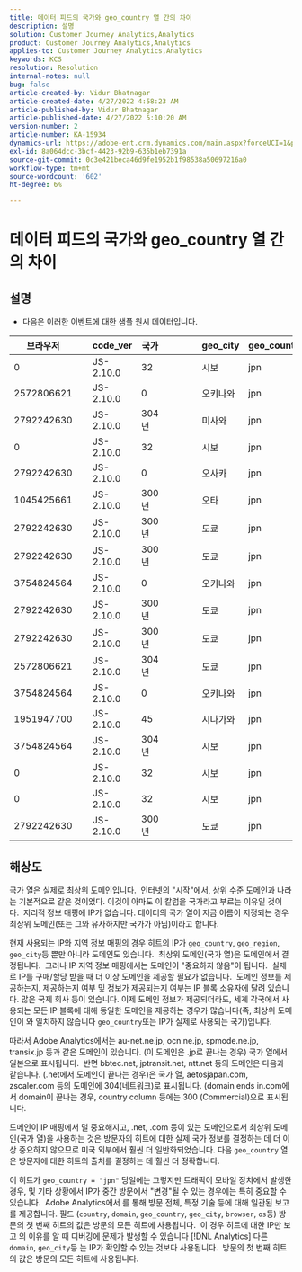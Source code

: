 ```yaml
---
title: 데이터 피드의 국가와 geo_country 열 간의 차이
description: 설명
solution: Customer Journey Analytics,Analytics
product: Customer Journey Analytics,Analytics
applies-to: Customer Journey Analytics,Analytics
keywords: KCS
resolution: Resolution
internal-notes: null
bug: false
article-created-by: Vidur Bhatnagar
article-created-date: 4/27/2022 4:58:23 AM
article-published-by: Vidur Bhatnagar
article-published-date: 4/27/2022 5:10:20 AM
version-number: 2
article-number: KA-15934
dynamics-url: https://adobe-ent.crm.dynamics.com/main.aspx?forceUCI=1&pagetype=entityrecord&etn=knowledgearticle&id=d82587a9-e6c5-ec11-a7b6-0022480a10ee
exl-id: 8a064dcc-3bcf-4423-92b9-635b1eb7391a
source-git-commit: 0c3e421beca46d9fe1952b1f98538a50697216a0
workflow-type: tm+mt
source-wordcount: '602'
ht-degree: 6%

---
```


# 데이터 피드의 국가와 geo_country 열 간의 차이

## 설명


- 다음은 이러한 이벤트에 대한 샘플 원시 데이터입니다.



| 브라우저 |   | code_ver | 국가 |   |   |   | geo_city | geo_country |   |   |   |   |
| --- | --- | --- | --- | --- | --- | --- | --- | --- | --- | --- | --- | --- |
| 0 |   | JS-2.10.0 | 32 |   |   |   | 시보 | jpn |   |   |   |   |
| 2572806621 |   | JS-2.10.0 | 0 |   |   |   | 오키나와 | jpn |   |   |   |   |
| 2792242630 |   | JS-2.10.0 | 304년 |   |   |   | 미사와 | jpn |   |   |   |   |
| 0 |   | JS-2.10.0 | 32 |   |   |   | 시보 | jpn |   |   |   |   |
| 2792242630 |   | JS-2.10.0 | 0 |   |   |   | 오사카 | jpn |   |   |   |   |
| 1045425661 |   | JS-2.10.0 | 300년 |   |   |   | 오타 | jpn |   |   |   |   |
| 2792242630 |   | JS-2.10.0 | 300년 |   |   |   | 도쿄 | jpn |   |   |   |   |
| 2792242630 |   | JS-2.10.0 | 300년 |   |   |   | 도쿄 | jpn |   |   |   |   |
| 3754824564 |   | JS-2.10.0 | 0 |   |   |   | 오키나와 | jpn |   |   |   |   |
| 2792242630 |   | JS-2.10.0 | 300년 |   |   |   | 도쿄 | jpn |   |   |   |   |
| 2792242630 |   | JS-2.10.0 | 300년 |   |   |   | 도쿄 | jpn |   |   |   |   |
| 2572806621 |   | JS-2.10.0 | 304년 |   |   |   | 도쿄 | jpn |   |   |   |   |
| 3754824564 |   | JS-2.10.0 | 0 |   |   |   | 오키나와 | jpn |   |   |   |   |
| 1951947700 |   | JS-2.10.0 | 45 |   |   |   | 시나가와 | jpn |   |   |   |   |
| 3754824564 |   | JS-2.10.0 | 304년 |   |   |   | 시보 | jpn |   |   |   |   |
| 0 |   | JS-2.10.0 | 32 |   |   |   | 시보 | jpn |   |   |   |   |
| 0 |   | JS-2.10.0 | 32 |   |   |   | 시보 | jpn |   |   |   |   |
| 2792242630 |   | JS-2.10.0 | 300년 |   |   |   | 도쿄 | jpn |   |   |   |   |





## 해상도


국가 열은 실제로 최상위 도메인입니다.  인터넷의 &quot;시작&quot;에서, 상위 수준 도메인과 나라는 기본적으로 같은 것이었다. 이것이 아마도 이 칼럼을 국가라고 부르는 이유일 것이다.  지리적 정보 매핑에 IP가 없습니다. 데이터의 국가 열이 지금 이름이 지정되는 경우 최상위 도메인(또는 그와 유사하지만 국가가 아님)이라고 합니다.

현재 사용되는 IP와 지역 정보 매핑의 경우 히트의 IP가 `geo_country`, `geo_region`, `geo_city`등 뿐만 아니라 도메인도 있습니다.  최상위 도메인(국가 열)은 도메인에서 결정됩니다.  그러나 IP 지역 정보 매핑에서는 도메인이 &quot;중요하지 않음&quot;이 됩니다.  실제로 IP를 구매/할당 받을 때 더 이상 도메인을 제공할 필요가 없습니다.  도메인 정보를 제공하는지, 제공하는지 여부 및 정보가 제공되는지 여부는 IP 블록 소유자에 달려 있습니다. 많은 국제 회사 등이 있습니다. 이제 도메인 정보가 제공되더라도, 세계 각국에서 사용되는 모든 IP 블록에 대해 동일한 도메인을 제공하는 경우가 많습니다(즉, 최상위 도메인이 와 일치하지 않습니다 `geo_country`또는 IP가 실제로 사용되는 국가)입니다.

따라서 Adobe Analytics에서는 au-net.ne.jp, ocn.ne.jp, spmode.ne.jp, transix.jp 등과 같은 도메인이 있습니다. (이 도메인은 .jp로 끝나는 경우) 국가 열에서 일본으로 표시됩니다.  반면 bbtec.net, jptransit.net, ntt.net 등의 도메인은 다음과 같습니다. (.net에서 도메인이 끝나는 경우)은 국가 열, aetosjapan.com, zscaler.com 등의 도메인에 304(네트워크)로 표시됩니다. (domain ends in.com에서 domain이 끝나는 경우, country column 등에는 300 (Commercial)으로 표시됩니다.

도메인이 IP 매핑에서 덜 중요해지고, .net, .com 등이 있는 도메인으로서 최상위 도메인(국가 열)을 사용하는 것은 방문자의 히트에 대한 실제 국가 정보를 결정하는 데 더 이상 중요하지 않으므로 미국 외부에서 훨씬 더 일반화되었습니다. 다음 `geo_country` 열은 방문자에 대한 히트의 출처를 결정하는 데 훨씬 더 정확합니다.

이 히트가 `geo_country = "jpn"` 당일에는 그렇지만 트래픽이 모바일 장치에서 발생한 경우, 및 기타 상황에서 IP가 중간 방문에서 &quot;변경&quot;될 수 있는 경우에는 특히 중요할 수 있습니다.  Adobe Analytics에서 를 통해 방문 전체, 특정 기술 등에 대해 일관된 보고를 제공합니다. 필드 (`country`, `domain`, `geo_country`, `geo_city`, `browser`, `os`등) 방문의 첫 번째 히트의 값은 방문의 모든 히트에 사용됩니다.  이 경우 히트에 대한 IP만 보고 의 이유를 알 때 디버깅에 문제가 발생할 수 있습니다 [!DNL Analytics] 다른 `domain`, `geo_city`등 는 IP가 확인할 수 있는 것보다 사용됩니다.  방문의 첫 번째 히트의 값은 방문의 모든 히트에 사용됩니다.

